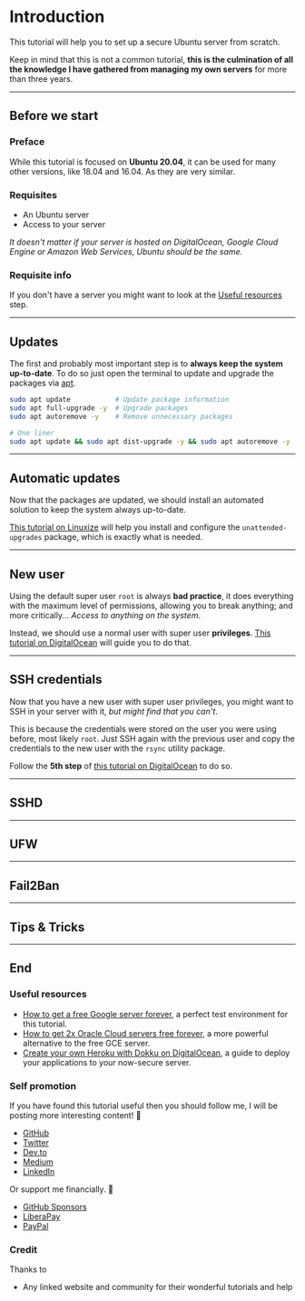 <!--
Title: How to completely secure an Ubuntu server
Tags: ubuntu, security, devops, server
 -->

# Introduction

This tutorial will help you to set up a secure Ubuntu server from scratch.

Keep in mind that this is not a common tutorial, **this is the culmination of all the knowledge I have gathered from managing my own servers** for more than three years.

---

## Before we start

### Preface

While this tutorial is focused on **Ubuntu 20.04**, it can be used for many other versions, like 18.04 and 16.04. As they are very similar.

### Requisites

- An Ubuntu server
- Access to your server

_It doesn't matter if your server is hosted on DigitalOcean, Google Cloud Engine or Amazon Web Services, Ubuntu should be the same._

### Requisite info

If you don't have a server you might want to look at the [Useful resources](#useful-resources) step.

---

## Updates

The first and probably most important step is to **always keep the system up-to-date**. To do so just open the terminal to update and upgrade the packages via [apt](https://linuxize.com/post/how-to-use-apt-command/).

```sh
sudo apt update           # Update package information
sudo apt full-upgrade -y  # Upgrade packages
sudo apt autoremove -y    # Remove unnecessary packages

# One liner
sudo apt update && sudo apt dist-upgrade -y && sudo apt autoremove -y
```

---

## Automatic updates

Now that the packages are updated, we should install an automated solution to keep the system always up-to-date.

[This tutorial on Linuxize](https://linuxize.com/post/how-to-set-up-automatic-updates-on-ubuntu-18-04/) will help you install and configure the `unattended-upgrades` package, which is exactly what is needed.

---

## New user

Using the default super user `root` is always **bad practice**, it does everything with the maximum level of permissions, allowing you to break anything; and more critically... _Access to anything on the system_.

Instead, we should use a normal user with super user **privileges**. [This tutorial on DigitalOcean](https://www.digitalocean.com/community/tutorials/how-to-create-a-new-sudo-enabled-user-on-ubuntu-20-04-quickstart) will guide you to do that.

---

## SSH credentials

Now that you have a new user with super user privileges, you might want to SSH in your server with it, _but might find that you can't_.

This is because the credentials were stored on the user you were using before, most likely `root`. Just SSH again with the previous user and copy the credentials to the new user with the `rsync` utility package.

Follow the **5th step** of [this tutorial on DigitalOcean](https://www.digitalocean.com/community/tutorials/initial-server-setup-with-ubuntu-20-04#if-the-root-account-uses-ssh-key-authentication) to do so.

---

## SSHD

---

## UFW

---

## Fail2Ban

---

## Tips & Tricks

<!-- TODO: PHP info -->
<!-- TODO: database info -->
<!-- TODO: Docker info -->
<!-- TODO: web server info -->

<!-- TODO: recommend Dokku -->

---

## End

### Useful resources

- [How to get a free Google server forever](https://dev.to/phocks/how-to-get-a-free-google-server-forever-1fpf), a perfect test environment for this tutorial.
- [How to get 2x Oracle Cloud servers free forever](https://dev.to/phocks/how-to-get-2x-oracle-cloud-servers-free-forever-4o22), a more powerful alternative to the free GCE server.
- [Create your own Heroku with Dokku on DigitalOcean](https://dev.to/alejandroakbal/create-your-own-heroku-with-dokku-on-digitalocean-14ef), a guide to deploy your applications to your now-secure server.

### Self promotion

If you have found this tutorial useful then you should follow me, I will be posting more interesting content! 🥰

- [GitHub](https://github.com/AlejandroAkbal)
- [Twitter](https://twitter.com/AlejandroAkbal)
- [Dev.to](https://dev.to/alejandroakbal)
- [Medium](https://medium.com/@alejandroakbal)
- [LinkedIn](https://www.linkedin.com/in/alejandro-akbal)

Or support me financially. 💸

- [GitHub Sponsors](https://github.com/sponsors/AlejandroAkbal)
- [LiberaPay](https://redirect.r34.app/liberapay)
- [PayPal](https://redirect.r34.app/paypal)

### Credit

Thanks to

- Any linked website and community for their wonderful tutorials and help
